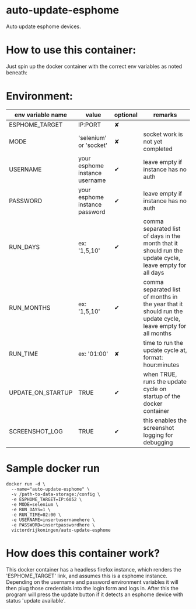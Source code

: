 # auto-update-esphome
Auto update esphome devices.

# How to use this container:
Just spin up the docker container with the correct env variables as noted beneath:


# Environment:

| env variable name | value | optional | remarks |
|-----|-----|-----|-----|
| ESPHOME_TARGET | IP:PORT | ✘ |  |
| MODE | 'selenium' or 'socket' | ✘ | socket work is not yet completed |
| USERNAME | your esphome instance username | ✔ | leave empty if instance has no auth |
| PASSWORD | your esphome instance password | ✔ | leave empty if instance has no auth |
| RUN_DAYS | ex: '1,5,10' | ✔ |  comma separated list of days in the month that it should run the update cycle, leave empty for all days |
| RUN_MONTHS | ex: '1,5,10' | ✔ |  comma separated list of months in the year that it should run the update cycle, leave empty for all months |
| RUN_TIME | ex: '01:00' | ✘ | time to run the update cycle at, format: hour:minutes |
| UPDATE_ON_STARTUP | TRUE | ✔ | when TRUE, runs the update cycle on startup of the docker container |
| SCREENSHOT_LOG | TRUE | ✔ | this enables the screenshot logging for debugging |

# Sample docker run

```
docker run -d \
  --name="auto-update-esphome" \
  -v /path-to-data-storage:/config \
  -e ESPHOME_TARGET=IP:6052 \
  -e MODE=selenium \
  -e RUN_DAYS=1 \
  -e RUN_TIME=02:00 \
  -e USERNAME=insertusernamehere \
  -e PASSWORD=insertpasswordhere \
  victordrijkoningen/auto-update-esphome
```

# How does this container work?
This docker container has a headless firefox instance, which renders the 'ESPHOME_TARGET' link, and assumes this is a esphome instance. Depending on the username and password environment variables it will then plug those credentials into the login form and logs in. After this the program will press the update button if it detects an esphome device with status 'update available'.
